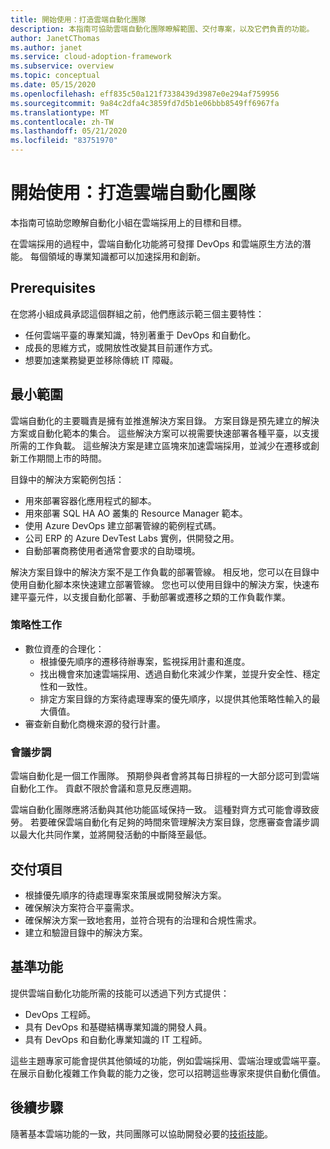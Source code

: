 ```yaml
---
title: 開始使用：打造雲端自動化團隊
description: 本指南可協助雲端自動化團隊瞭解範圍、交付專案，以及它們負責的功能。
author: JanetCThomas
ms.author: janet
ms.service: cloud-adoption-framework
ms.subservice: overview
ms.topic: conceptual
ms.date: 05/15/2020
ms.openlocfilehash: eff835c50a121f7338439d3987e0e294af759956
ms.sourcegitcommit: 9a84c2dfa4c3859fd7d5b1e06bbb8549ff6967fa
ms.translationtype: MT
ms.contentlocale: zh-TW
ms.lasthandoff: 05/21/2020
ms.locfileid: "83751970"
---
```

# <a name="get-started-build-a-cloud-automation-team"></a>開始使用：打造雲端自動化團隊

本指南可協助您瞭解自動化小組在雲端採用上的目標和目標。

在雲端採用的過程中，雲端自動化功能將可發揮 DevOps 和雲端原生方法的潛能。 每個領域的專業知識都可以加速採用和創新。

## <a name="prerequisites"></a>Prerequisites

在您將小組成員承認這個群組之前，他們應該示範三個主要特性：

- 任何雲端平臺的專業知識，特別著重于 DevOps 和自動化。
- 成長的思維方式，或開放性改變其目前運作方式。
- 想要加速業務變更並移除傳統 IT 障礙。

## <a name="minimum-scope"></a>最小範圍

雲端自動化的主要職責是擁有並推進解決方案目錄。 方案目錄是預先建立的解決方案或自動化範本的集合。 這些解決方案可以視需要快速部署各種平臺，以支援所需的工作負載。 這些解決方案是建立區塊來加速雲端採用，並減少在遷移或創新工作期間上市的時間。

目錄中的解決方案範例包括：

- 用來部署容器化應用程式的腳本。
- 用來部署 SQL HA AO 叢集的 Resource Manager 範本。
- 使用 Azure DevOps 建立部署管線的範例程式碼。
- 公司 ERP 的 Azure DevTest Labs 實例，供開發之用。
- 自動部署商務使用者通常會要求的自助環境。

解決方案目錄中的解決方案不是工作負載的部署管線。 相反地，您可以在目錄中使用自動化腳本來快速建立部署管線。 您也可以使用目錄中的解決方案，快速布建平臺元件，以支援自動化部署、手動部署或遷移之類的工作負載作業。

### <a name="strategic-tasks"></a>策略性工作

- 數位資產的合理化：
  - 根據優先順序的遷移待辦專案，監視採用計畫和進度。
  - 找出機會來加速雲端採用、透過自動化來減少作業，並提升安全性、穩定性和一致性。
  - 排定方案目錄的方案待處理專案的優先順序，以提供其他策略性輸入的最大價值。
- 審查新自動化商機來源的發行計畫。

### <a name="meeting-cadence"></a>會議步調

雲端自動化是一個工作團隊。 預期參與者會將其每日排程的一大部分認可到雲端自動化工作。 貢獻不限於會議和意見反應週期。

雲端自動化團隊應將活動與其他功能區域保持一致。 這種對齊方式可能會導致疲勞。 若要確保雲端自動化有足夠的時間來管理解決方案目錄，您應審查會議步調以最大化共同作業，並將開發活動的中斷降至最低。

## <a name="deliverables"></a>交付項目

- 根據優先順序的待處理專案來策展或開發解決方案。
- 確保解決方案符合平臺需求。
- 確保解決方案一致地套用，並符合現有的治理和合規性需求。
- 建立和驗證目錄中的解決方案。

## <a name="baseline-capability"></a>基準功能

提供雲端自動化功能所需的技能可以透過下列方式提供：

- DevOps 工程師。
- 具有 DevOps 和基礎結構專業知識的開發人員。
- 具有 DevOps 和自動化專業知識的 IT 工程師。

這些主題專家可能會提供其他領域的功能，例如雲端採用、雲端治理或雲端平臺。 在展示自動化複雜工作負載的能力之後，您可以招聘這些專家來提供自動化價值。

## <a name="whats-next"></a>後續步驟

隨著基本雲端功能的一致，共同團隊可以協助開發必要的[技術技能](../../organize/suggested-skills.md)。
